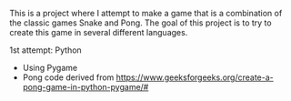 This is a project where I attempt to make a game that is a combination of the classic games Snake and Pong. 
The goal of this project is to try to create this game in several different languages.

1st attempt: Python
- Using Pygame
- Pong code derived from https://www.geeksforgeeks.org/create-a-pong-game-in-python-pygame/#
